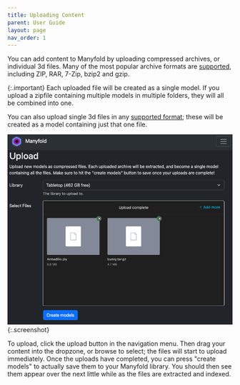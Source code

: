 ```yaml
---
title: Uploading Content
parent: User Guide
layout: page
nav_order: 1
---
```


You can add content to Manyfold by uploading compressed archives, or individual 3d files. Many of the most popular archive formats are [supported](/manual/supported_formats), including ZIP, RAR, 7-Zip, bzip2 and gzip.

{:.important}
Each uploaded file will be created as a single model. If you upload a zipfile containing multiple models in multiple folders, they will all be combined into one.

You can also upload single 3d files in any [supported format](/manual/supported_formats); these will be created as a model containing just that one file.

![Upload screen](/images/manual/uploader.png){:.screenshot}

To upload, click the upload button in the navigation menu. Then drag your content into the dropzone, or browse to select; the files will start to upload immediately. Once the uploads have completed, you can press "create models" to actually save them to your Manyfold library. You should then see them appear over the next little while as the files are extracted and indexed.
